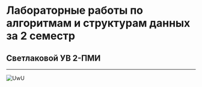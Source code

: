 # Лабораторные работы по алгоритмам и структурам данных за 2 семестр 
## Светлаковой УВ 2-ПМИ

-----------

![UwU](https://thumbs.gfycat.com/EmbellishedDefiniteChimneyswift-size_restricted.gif)
